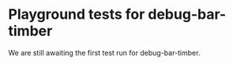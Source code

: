 # Playground tests for debug-bar-timber
We are still awaiting the first test run for debug-bar-timber.
